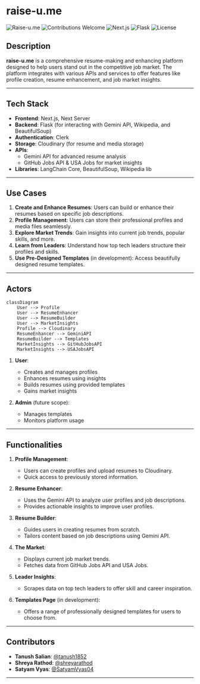 # raise-u.me

![Raise-u.me](https://img.shields.io/badge/Version-1.0.0-blue)
![Contributions Welcome](https://img.shields.io/badge/Contributions-Welcome-brightgreen)
![Next.js](https://img.shields.io/badge/Built%20With-Next.js-black)
![Flask](https://img.shields.io/badge/Backend-Flask-orange)
![License](https://img.shields.io/badge/License-MIT-lightgrey)

## Description

**raise-u.me** is a comprehensive resume-making and enhancing platform designed to help users stand out in the competitive job market. The platform integrates with various APIs and services to offer features like profile creation, resume enhancement, and job market insights.

---

## Tech Stack

-   **Frontend**: Next.js, Next Server
-   **Backend**: Flask (for interacting with Gemini API, Wikipedia, and BeautifulSoup)
-   **Authentication**: Clerk
-   **Storage**: Cloudinary (for resume and media storage)
-   **APIs**:
    -   Gemini API for advanced resume analysis
    -   GitHub Jobs API & USA Jobs for market insights
-   **Libraries**: LangChain Core, BeautifulSoup, Wikipedia lib

---

## Use Cases

1. **Create and Enhance Resumes**: Users can build or enhance their resumes based on specific job descriptions.
2. **Profile Management**: Users can store their professional profiles and media files seamlessly.
3. **Explore Market Trends**: Gain insights into current job trends, popular skills, and more.
4. **Learn from Leaders**: Understand how top tech leaders structure their profiles and skills.
5. **Use Pre-Designed Templates** (in development): Access beautifully designed resume templates.

---

## Actors

```mermaid
classDiagram
    User --> Profile
    User --> ResumeEnhancer
    User --> ResumeBuilder
    User --> MarketInsights
    Profile --> Cloudinary
    ResumeEnhancer --> GeminiAPI
    ResumeBuilder --> Templates
    MarketInsights --> GitHubJobsAPI
    MarketInsights --> USAJobsAPI
```

1. **User**:

    - Creates and manages profiles
    - Enhances resumes using insights
    - Builds resumes using provided templates
    - Gains market insights

2. **Admin** (future scope):
    - Manages templates
    - Monitors platform usage

---

## Functionalities

1. **Profile Management**:

    - Users can create profiles and upload resumes to Cloudinary.
    - Quick access to previously stored information.

2. **Resume Enhancer**:

    - Uses the Gemini API to analyze user profiles and job descriptions.
    - Provides actionable insights to improve user profiles.

3. **Resume Builder**:

    - Guides users in creating resumes from scratch.
    - Tailors content based on job descriptions using Gemini API.

4. **The Market**:

    - Displays current job market trends.
    - Fetches data from GitHub Jobs API and USA Jobs.

5. **Leader Insights**:

    - Scrapes data on top tech leaders to offer skill and career inspiration.

6. **Templates Page** (in development):
    - Offers a range of professionally designed templates for users to choose from.

---

## Contributors

-   **Tanush Salian**: [@tanush1852](https://github.com/tanush1852)
-   **Shreya Rathod**: [@shreyarathod](https://github.com/shreyarathod)
-   **Satyam Vyas**: [@SatyamVyas04](https://github.com/SatyamVyas04)

---
